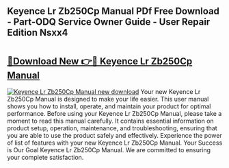 ## Keyence Lr Zb250Cp Manual PDf Free Download - Part-ODQ Service Owner Guide - User Repair Edition Nsxx4

# <h2><a href="http://bc41290.oget.top/?id=Keyence+Lr+Zb250Cp+Manual">🔗Download New 👉🔴 Keyence Lr Zb250Cp Manual</a></h2>

[![Keyence Lr Zb250Cp Manual new download](https://i.imgur.com/5g1atiW.png)](http://bc41290.oget.top/?id=Keyence+Lr+Zb250Cp+Manual)
Your new Keyence Lr Zb250Cp Manual is designed to make your life easier. This user manual shows you how to install, operate, and maintain your product for optimal performance. Before using your Keyence Lr Zb250Cp Manual, please take a moment to read this manual carefully. It contains essential information on product setup, operation, maintenance, and troubleshooting, ensuring that you are able to use the product safely and effectively. Experience the power of list of features with your new Keyence Lr Zb250Cp Manual. Your Success is Our Goal Keyence Lr Zb250Cp Manual. We are committed to ensuring your complete satisfaction.
